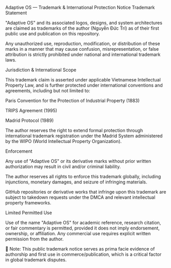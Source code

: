 Adaptive OS — Trademark & International Protection Notice Trademark Statement

"Adaptive OS" and its associated logos, designs, and system architectures are claimed as trademarks of the author (Nguyễn Đức Trí) as of their first public use and publication on this repository.

Any unauthorized use, reproduction, modification, or distribution of these marks in a manner that may cause confusion, misrepresentation, or false attribution is strictly prohibited under national and international trademark laws.

Jurisdiction & International Scope

This trademark claim is asserted under applicable Vietnamese Intellectual Property Law, and is further protected under international conventions and agreements, including but not limited to:

Paris Convention for the Protection of Industrial Property (1883)

TRIPS Agreement (1995)

Madrid Protocol (1989)

The author reserves the right to extend formal protection through international trademark registration under the Madrid System administered by the WIPO (World Intellectual Property Organization).

Enforcement

Any use of "Adaptive OS" or its derivative marks without prior written authorization may result in civil and/or criminal liability.

The author reserves all rights to enforce this trademark globally, including injunctions, monetary damages, and seizure of infringing materials.

GitHub repositories or derivative works that infringe upon this trademark are subject to takedown requests under the DMCA and relevant intellectual property frameworks.

Limited Permitted Use

Use of the name "Adaptive OS" for academic reference, research citation, or fair commentary is permitted, provided it does not imply endorsement, ownership, or affiliation. Any commercial use requires explicit written permission from the author.

📌 Note: This public trademark notice serves as prima facie evidence of authorship and first use in commerce/publication, which is a critical factor in global trademark disputes.

